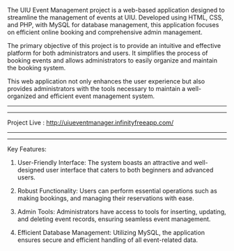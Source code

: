 The UIU Event Management project is a web-based application designed to streamline the management of events at UIU. Developed using HTML, CSS, and PHP, with MySQL for database management, this application focuses on efficient online booking and comprehensive admin management.

The primary objective of this project is to provide an intuitive and effective platform for both administrators and users. It simplifies the process of booking events and allows administrators to easily organize and maintain the booking system.

This web application not only enhances the user experience but also provides administrators with the tools necessary to maintain a well-organized and efficient event management system.



----------------------------------------------------------------------------
----------------------------------------------------------------------------

Project Live : http://uiueventmanager.infinityfreeapp.com/

----------------------------------------------------------------------------
----------------------------------------------------------------------------

Key Features:

01. User-Friendly Interface: 
The system boasts an attractive and well-designed user interface that caters to both beginners and advanced users.

02. Robust Functionality: 
Users can perform essential operations such as making bookings, and managing their reservations with ease.

03. Admin Tools: 
Administrators have access to tools for inserting, updating, and deleting event records, ensuring seamless event management.

04. Efficient Database Management: 
Utilizing MySQL, the application ensures secure and efficient handling of all event-related data.

